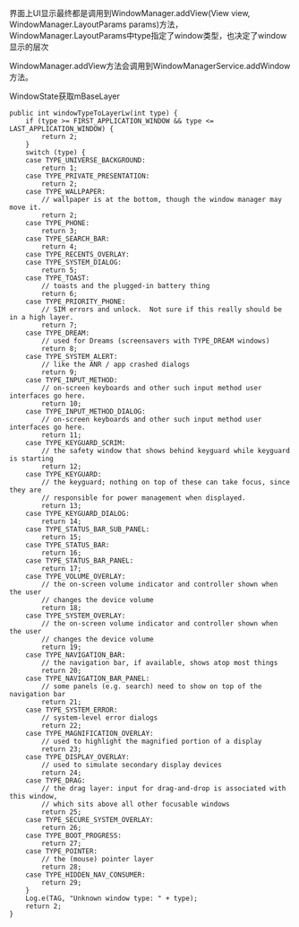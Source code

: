 
界面上UI显示最终都是调用到WindowManager.addView(View view, WindowManager.LayoutParams params)方法， WindowManager.LayoutParams中type指定了window类型，也决定了window显示的层次


WindowManager.addView方法会调用到WindowManagerService.addWindow方法。

WindowState获取mBaseLayer

    public int windowTypeToLayerLw(int type) {
        if (type >= FIRST_APPLICATION_WINDOW && type <= LAST_APPLICATION_WINDOW) {
            return 2;
        }
        switch (type) {
        case TYPE_UNIVERSE_BACKGROUND:
            return 1;
        case TYPE_PRIVATE_PRESENTATION:
            return 2;
        case TYPE_WALLPAPER:
            // wallpaper is at the bottom, though the window manager may move it.
            return 2;
        case TYPE_PHONE:
            return 3;
        case TYPE_SEARCH_BAR:
            return 4;
        case TYPE_RECENTS_OVERLAY:
        case TYPE_SYSTEM_DIALOG:
            return 5;
        case TYPE_TOAST:
            // toasts and the plugged-in battery thing
            return 6;
        case TYPE_PRIORITY_PHONE:
            // SIM errors and unlock.  Not sure if this really should be in a high layer.
            return 7;
        case TYPE_DREAM:
            // used for Dreams (screensavers with TYPE_DREAM windows)
            return 8;
        case TYPE_SYSTEM_ALERT:
            // like the ANR / app crashed dialogs
            return 9;
        case TYPE_INPUT_METHOD:
            // on-screen keyboards and other such input method user interfaces go here.
            return 10;
        case TYPE_INPUT_METHOD_DIALOG:
            // on-screen keyboards and other such input method user interfaces go here.
            return 11;
        case TYPE_KEYGUARD_SCRIM:
            // the safety window that shows behind keyguard while keyguard is starting
            return 12;
        case TYPE_KEYGUARD:
            // the keyguard; nothing on top of these can take focus, since they are
            // responsible for power management when displayed.
            return 13;
        case TYPE_KEYGUARD_DIALOG:
            return 14;
        case TYPE_STATUS_BAR_SUB_PANEL:
            return 15;
        case TYPE_STATUS_BAR:
            return 16;
        case TYPE_STATUS_BAR_PANEL:
            return 17;
        case TYPE_VOLUME_OVERLAY:
            // the on-screen volume indicator and controller shown when the user
            // changes the device volume
            return 18;
        case TYPE_SYSTEM_OVERLAY:
            // the on-screen volume indicator and controller shown when the user
            // changes the device volume
            return 19;
        case TYPE_NAVIGATION_BAR:
            // the navigation bar, if available, shows atop most things
            return 20;
        case TYPE_NAVIGATION_BAR_PANEL:
            // some panels (e.g. search) need to show on top of the navigation bar
            return 21;
        case TYPE_SYSTEM_ERROR:
            // system-level error dialogs
            return 22;
        case TYPE_MAGNIFICATION_OVERLAY:
            // used to highlight the magnified portion of a display
            return 23;
        case TYPE_DISPLAY_OVERLAY:
            // used to simulate secondary display devices
            return 24;
        case TYPE_DRAG:
            // the drag layer: input for drag-and-drop is associated with this window,
            // which sits above all other focusable windows
            return 25;
        case TYPE_SECURE_SYSTEM_OVERLAY:
            return 26;
        case TYPE_BOOT_PROGRESS:
            return 27;
        case TYPE_POINTER:
            // the (mouse) pointer layer
            return 28;
        case TYPE_HIDDEN_NAV_CONSUMER:
            return 29;
        }
        Log.e(TAG, "Unknown window type: " + type);
        return 2;
    }
